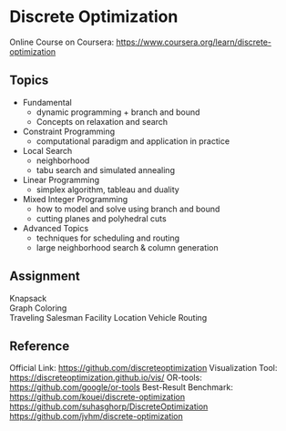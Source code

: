 # Discrete Optimization
Online Course on Coursera: https://www.coursera.org/learn/discrete-optimization

## Topics 
- Fundamental 
    - dynamic programming + branch and bound
    - Concepts on relaxation and search
- Constraint Programming
    - computational paradigm and application in practice
- Local Search 
    - neighborhood
    - tabu search and simulated annealing
- Linear Programming 
    - simplex algorithm, tableau and duality
- Mixed Integer Programming 
    - how to model and solve using branch and bound
    - cutting planes and polyhedral cuts
- Advanced Topics 
    - techniques for scheduling and routing
    - large neighborhood search & column generation

## Assignment	
Knapsack	
Graph Coloring	
Traveling Salesman
Facility Location
Vehicle Routing

## Reference
Official Link: https://github.com/discreteoptimization
Visualization Tool: https://discreteoptimization.github.io/vis/
OR-tools: https://github.com/google/or-tools
Best-Result Benchmark: https://github.com/kouei/discrete-optimization
https://github.com/suhasghorp/DiscreteOptimization
https://github.com/jvhm/discrete-optimization
